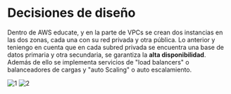 # Decisiones de diseño
Dentro de AWS educate, y en la parte de VPCs se crean dos instancias en las dos zonas, cada una con su red privada y otra pública.
Lo anterior y teniengo en cuenta que en cada subred privada se encuentra una base de datos primaria y otra secundaria, se garantiza la **alta disponibilidad**. Además de ello se implementa servicios de "load balancers" o balanceadores de cargas y "auto Scaling" o auto escalamiento. 

![1]()
![2]()
